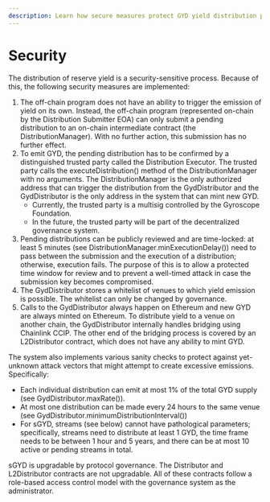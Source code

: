 ```yaml
---
description: Learn how secure measures protect GYD yield distribution processes
---
```


# Security

The distribution of reserve yield is a security-sensitive process. Because of this, the following security measures are implemented:

1. The off-chain program does not have an ability to trigger the emission of yield on its own. Instead, the off-chain program (represented on-chain by the Distribution Submitter EOA) can only submit a pending distribution to an on-chain intermediate contract (the DistributionManager). With no further action, this submission has no further effect.
2. To emit GYD, the pending distribution has to be confirmed by a distinguished trusted party called the Distribution Executor. The trusted party calls the executeDistribution() method of the DistributionManager with no arguments. The DistributionManager is the only authorized address that can trigger the distribution from the GydDistributor and the GydDistributor is the only address in the system that can mint new GYD.
   * Currently, the trusted party is a multisig controlled by the Gyroscope Foundation.
   * In the future, the trusted party will be part of the decentralized governance system.
3. Pending distributions can be publicly reviewed and are time-locked: at least 5 minutes (see DistributionManager.minExecutionDelay()) need to pass between the submission and the execution of a distribution; otherwise, execution fails. The purpose of this is to allow a protected time window for review and to prevent a well-timed attack in case the submission key becomes compromised.
4. The GydDistributor stores a whitelist of venues to which yield emission is possible. The whitelist can only be changed by governance.
5. Calls to the GydDistributor always happen on Ethereum and new GYD are always minted on Ethereum. To distribute yield to a venue on another chain, the GydDistributor internally handles bridging using Chainlink CCIP. The other end of the bridging process is covered by an L2Distributor contract, which does not have any ability to mint GYD.

The system also implements various sanity checks to protect against yet-unknown attack vectors that might attempt to create excessive emissions. Specifically:

* Each individual distribution can emit at most 1% of the total GYD supply (see GydDistributor.maxRate()).
* At most one distribution can be made every 24 hours to the same venue (see GydDistributor.minimumDistributionInterval())
* For sGYD, streams (see below) cannot have pathological parameters; specifically, streams need to distribute at least 1 GYD, the time frame needs to be between 1 hour and 5 years, and there can be at most 10 active or pending streams in total.

sGYD is upgradable by protocol governance. The Distributor and L2Distributor contracts are not upgradable. All of these contracts follow a role-based access control model with the governance system as the administrator.
